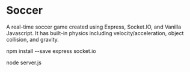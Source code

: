 # Soccer

A real-time soccer game created using Express, Socket.IO, and Vanilla Javascript. It has built-in physics including velocity/acceleration, object collision, and gravity.

npm install --save express socket.io

node server.js
